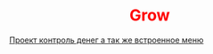 <head>
</head>
<body>
<h1 style="color: red; text-align: center">Grow</h1>
<a href="http://github.com/antonAzarenko/meal">Проект контроль денег а так же встроенное меню</a>
</body>


